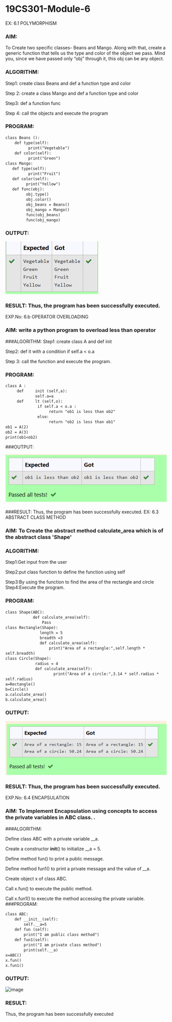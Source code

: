 # 19CS301-Module-6
EX: 6.1   POLYMORPHISM

### AIM: 
To Create two specific classes- Beans and Mango. Along with that, create a generic function that tells us the type and color of the object we pass. Mind you, since we have passed only “obj” through it, this obj can be any object.


### ALGORITHM:
Step1: create class Beans and def a function type and color

Step 2: create a class Mango and def a function type and color

Step3: def a function func

Step 4: call the objects and execute the program

### PROGRAM:
```
class Beans ():
    def type(self):   
          print("Vegetable")
    def color(self):
          print("Green")
class Mango:
   def type(self):
          print("Fruit")
   def color(self):
         print("Yellow")
   def func(obj):
         obj.type()
         obj.color()
         obj_beans = Beans()
         obj_mango = Mango()
         func(obj_beans)
         func(obj_mango)
```
### OUTPUT:
![image](https://github.com/gokulkrishnan2005/19CS301-Module-6/blob/main/20.png)


### RESULT: Thus, the program has been successfully executed.

EXP.No: 6.b OPERATOR OVERLOADING

### AIM: write a python program to overload less than operator
###ALGORITHM:
Step1 :create class A and def init	 

Step2: def it	with a condition if self.a < o.a 

Step 3: call the function and execute the program.
### PROGRAM:
```
class A :
     def     init (self,a):
             self.a=a
     def     lt (self,o):
              if self.a < o.a :
                   return "ob1 is less than ob2"
              else:
                   return "ob2 is less than ob1"
ob1 = A(2)
ob2 = A(3)
print(ob1<ob2)
```
###OUTPUT:

![image](https://github.com/gokulkrishnan2005/19CS301-Module-6/blob/main/21.png)



###RESULT: 
Thus, the program has been successfully executed.
EX: 6.3 ABSTRACT CLASS METHOD

### AIM: To Create the abstract method calculate_area which is of the abstract class 'Shape'

### ALGORITHM:
Step1:Get input from the user

Step2:put class function to define the function using self

Step3:By using the function to find the area of the rectangle and circle Step4:Execute the program.

### PROGRAM:
```from abc import ABC
class Shape(ABC):
            def calculate_area(self):
                Pass
class Rectangle(Shape):
               length = 5
               breadth =3
               def calculate_area(self):
                   print("Area of a rectangle:",self.length * self.breadth)
class Circle(Shape):
             radius = 4
             def calculate_area(self):
                     print("Area of a circle:",3.14 * self.radius * self.radius)
a=Rectangle()
b=Circle()
a.calculate_area()
b.calculate_area()
```
### OUTPUT:
![image](https://github.com/gokulkrishnan2005/19CS301-Module-6/blob/main/22.png)


### RESULT: Thus, the program has been successfully executed.

EXP.No: 6.4     ENCAPSULATION
### AIM: To Implement Encapsulation using concepts to access the private variables in ABC class. .
###ALGORITHM: 

Define class ABC with a private variable __a.

Create a constructor __init__() to initialize __a = 5.

Define method fun() to print a public message.

Define method fun1() to print a private message and the value of __a.

Create object x of class ABC.

Call x.fun() to execute the public method.

Call x.fun1() to execute the method accessing the private variable.
###PROGRAM:
```
class ABC:
    def __init__(self):
        self.__a=5
    def fun (self):
        print("I am public class method")
    def fun1(self):
        print("I am private class method")
        print(self.__a)
x=ABC()
x.fun()
x.fun1()
```
### OUTPUT:
 
![image](https://github.com/user-attachments/assets/ea434dc1-3f93-4a66-8828-1d815e9ff015)

 

### RESULT:

Thus, the program has been successfully executed




